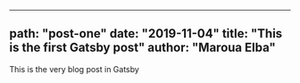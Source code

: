  ---
 path: "post-one"
 date: "2019-11-04"
 title: "This is the first Gatsby post"
 author: "Maroua Elba"
  ---
  This is the very blog post in Gatsby